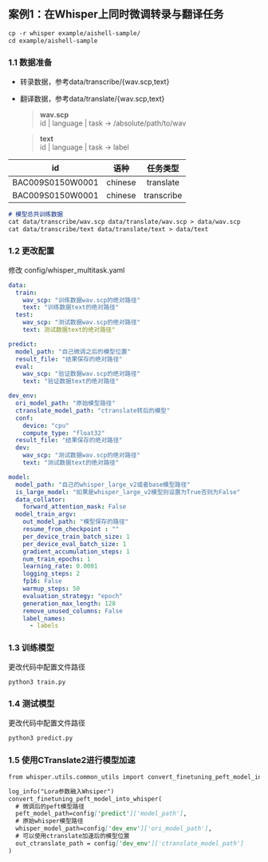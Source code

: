 ## 案例1：在Whisper上同时微调转录与翻译任务
```markdown
cp -r whisper example/aishell-sample/
cd example/aishell-sample
```
### 1.1 数据准备
 - 转录数据，参考data/transcribe/{wav.scp,text}
 - 翻译数据，参考data/translate/{wav.scp,text}
   
    > **wav.scp**  <br>
    > id | language | task -> /absolute/path/to/wav <br>
    
    > **text** <br>
    > id | language | task -> label

| id   | 语种 |     任务类型 |
| :-----: | :--: | :-------: |
| BAC009S0150W0001 |  chinese  | translate |
| BAC009S0150W0001 |  chinese  | transcribe |
```markdown
# 模型总共训练数据
cat data/transcribe/wav.scp data/translate/wav.scp > data/wav.scp
cat data/transcribe/text data/translate/text > data/text
```

### 1.2 更改配置
修改 config/whisper_multitask.yaml
```yaml
data:
  train:
    wav_scp: "训练数据wav.scp的绝对路径"
    text: "训练数据text的绝对路径"
  test:
    wav_scp: "测试数据wav.scp的绝对路径"
    text: 测试数据text的绝对路径"

predict:
  model_path: "自己微调之后的模型位置"
  result_file: "结果保存的绝对路径"
  eval: 
    wav_scp: "验证数据wav.scp的绝对路径"
    text: "验证数据text的绝对路径"

dev_env:
  ori_model_path: "原始模型路径"
  ctranslate_model_path: "ctranslate转后的模型"
  conf:
    device: "cpu"
    compute_type: "float32"
  result_file: "结果保存的绝对路径"
  dev:
    wav_scp: "测试数据wav.scp的绝对路径"
    text: "测试数据text的绝对路径"

model:
  model_path: "自己的whisper_large_v2或者base模型路径"
  is_large_model: "如果是whisper_large_v2模型则设置为True否则为False"
  data_collator:
    forward_attention_mask: False
  model_train_argv:
    out_model_path: "模型保存的路径"
    resume_from_checkpoint : ""
    per_device_train_batch_size: 1
    per_device_eval_batch_size: 1
    gradient_accumulation_steps: 1
    num_train_epochs: 1
    learning_rate: 0.0001
    logging_steps: 2
    fp16: False
    warmup_steps: 50
    evaluation_strategy: "epoch"
    generation_max_length: 128
    remove_unused_columns: False
    label_names:
      - labels
```
### 1.3 训练模型
更改代码中配置文件路径
```markdown
python3 train.py
```
### 1.4 测试模型
更改代码中配置文件路径
```markdown
python3 predict.py
```
### 1.5 使用CTranslate2进行模型加速
```markdown
from whisper.utils.common_utils import convert_finetuning_peft_model_into_whisper

log_info("Lora参数融入Whsiper")
convert_finetuning_peft_model_into_whisper(
  # 微调后的peft模型路径
  peft_model_path=config['predict']['model_path'],
  # 原始whisper模型路径
  whisper_model_path=config['dev_env']['ori_model_path'],
  # 可以使用ctranslate加速后的模型位置
  out_ctranslate_path = config['dev_env']['ctranslate_model_path']
)
```
